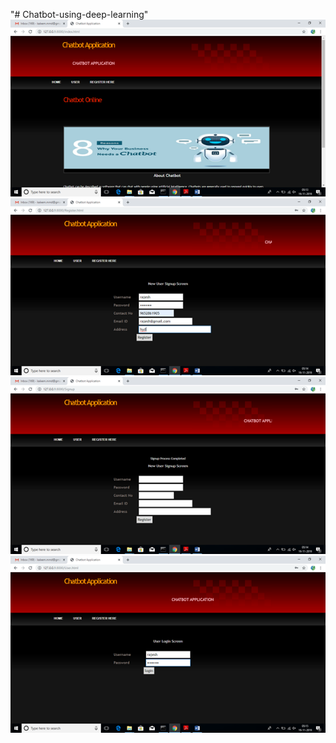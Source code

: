 "# Chatbot-using-deep-learning" 
![User Interface](./Screenshot/Home.png)
![User Interface](./Screenshot/Signup.png)
![User Interface](./Screenshot/Signup1.png)
![User Interface](./Screenshot/Login.png)
